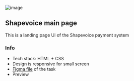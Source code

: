 ![image](https://user-images.githubusercontent.com/103636684/227199554-770da6d2-c66e-4453-9c64-7280f474c09a.png)

## Shapevoice main page

This is a landing page UI of the Shapevoice payment system

### Info 
* Tech stack: HTML + CSS
* Design is responsive for small screen
* [Figma file](https://www.figma.com/file/vIlaWvGgGETRHgxR96RVck/Jagaad-Module-1-Exam?t=VgOVAn98XKw6NzPn-0) of the task 
* Preview
